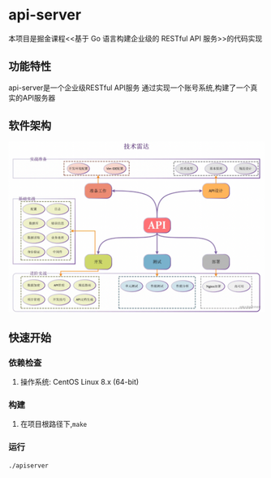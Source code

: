 # api-server
本项目是掘金课程<<基于 Go 语言构建企业级的 RESTful API 服务>>的代码实现
## 功能特性
api-server是一个企业级RESTful API服务
通过实现一个账号系统,构建了一个真实的API服务器
## 软件架构
![技术思维导图](./docs/images/技术雷达.png)
## 快速开始

### 依赖检查
1. 操作系统: CentOS Linux 8.x (64-bit)
### 构建
1. 在项目根路径下,```make``` 
### 运行
```./apiserver```